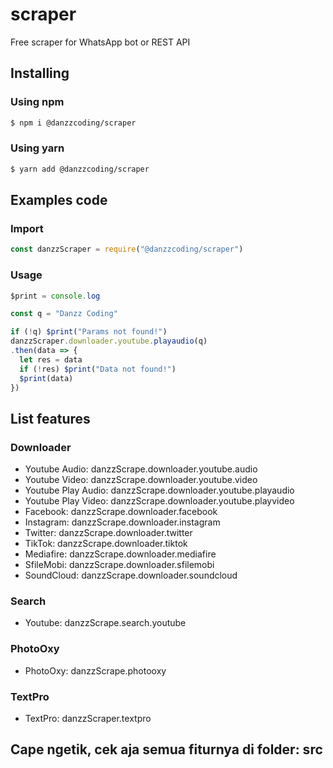 # scraper
Free scraper for WhatsApp bot or REST API

## Installing
### Using npm
```bash
$ npm i @danzzcoding/scraper
```
### Using yarn
```bash
$ yarn add @danzzcoding/scraper
```

## Examples code
### Import
```javascript
const danzzScraper = require("@danzzcoding/scraper")
```

### Usage
```javascript
$print = console.log

const q = "Danzz Coding"

if (!q) $print("Params not found!")
danzzScraper.downloader.youtube.playaudio(q)
.then(data => {
  let res = data
  if (!res) $print("Data not found!")
  $print(data)
})
```

## List features
### Downloader
<ul>
  <li>Youtube Audio: danzzScrape.downloader.youtube.audio</li>
  <li>Youtube Video: danzzScrape.downloader.youtube.video</li>
  <li>Youtube Play Audio: danzzScrape.downloader.youtube.playaudio</li>
  <li>Youtube Play Video: danzzScrape.downloader.youtube.playvideo</li>
  <li>Facebook: danzzScrape.downloader.facebook</li>
  <li>Instagram: danzzScrape.downloader.instagram</li>
  <li>Twitter: danzzScrape.downloader.twitter</li>
  <li>TikTok: danzzScrape.downloader.tiktok</li>
  <li>Mediafire: danzzScrape.downloader.mediafire</li>
  <li>SfileMobi: danzzScrape.downloader.sfilemobi</li>
  <li>SoundCloud: danzzScrape.downloader.soundcloud</li>
</ul>

### Search
<ul>
  <li>Youtube: danzzScrape.search.youtube</li>
</ul>

### PhotoOxy
<ul>
  <li>PhotoOxy: danzzScrape.photooxy</li>
</ul>

### TextPro
<ul>
  <li>TextPro: danzzScraper.textpro</li>
</ul>

## Cape ngetik, cek aja semua fiturnya di folder: src
